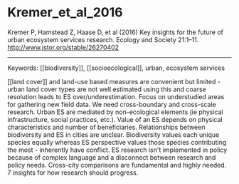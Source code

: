 # Kremer_et_al_2016  

Kremer P, Hamstead Z, Haase D, et al (2016) Key insights for the future of urban ecosystem services research. Ecology and Society 21:1–11. <http://www.jstor.org/stable/26270402>

---

Keywords: [[biodiversity]], [[socioecological]], urban, ecosystem services	 

[[land cover]] and land-use based measures are convenient but limited - urban land cover types are not well estimated using this and coarse resolution leads to ES over/underestimation. Focus on understudied areas for gathering new field data. We need cross-boundary and cross-scale research. Urban ES are mediated by non-ecological elements (ie physical infrastructure, social practices, etc.). Value of an ES depends on physical characteristics and number of beneficiaries. Relationships between biodiversity and ES in cities are unclear. Biodiversity values each unique species equally whereas ES perspective values those species contributing the most - inherently have conflict. ES research isn't implemented in policy because of complex language and a disconnect between research and policy needs.  Cross-city comparisons are fundamental and highly needed. 7 insights for how research should progress.
